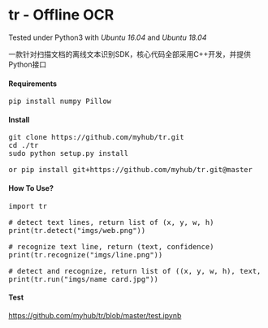 # tr - Offline OCR
Tested under Python3 with *Ubuntu 16.04* and *Ubuntu 18.04*

一款针对扫描文档的离线文本识别SDK，核心代码全部采用C++开发，并提供Python接口

#### Requirements
<pre>pip install numpy Pillow
</pre>
#### Install
<pre>git clone https://github.com/myhub/tr.git
cd ./tr
sudo python setup.py install

or pip install git+https://github.com/myhub/tr.git@master
</pre>

#### How To Use?
<pre>import tr

# detect text lines, return list of (x, y, w, h)
print(tr.detect("imgs/web.png"))

# recognize text line, return (text, confidence)
print(tr.recognize("imgs/line.png"))

# detect and recognize, return list of ((x, y, w, h), text, confidence)
print(tr.run("imgs/name_card.jpg"))
</pre>

#### Test
https://github.com/myhub/tr/blob/master/test.ipynb
